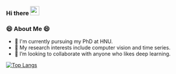 ### Hi there <img src="https://github.com/souvikguria98/souvikguria98/blob/master/Hi.gif" width="25"></h2>

<!--
**PalmLand/PalmLand** is a ✨ _special_ ✨ repository because its `README.md` (this file) appears on your GitHub profile.

Here are some ideas to get you started:
👋
- 🔭 I’m currently working on ...
- 🌱 I’m currently learning ...
- 👯 I’m looking to collaborate on ...
- 🤔 I’m looking for help with ...
- 💬 Ask me about ...
- 📫 How to reach me: ...
- 😄 Pronouns: ...
- ⚡ Fun fact: ...
-->

<h3> 😄 About Me  😄 </h3>

- 🔭 I'm currently pursuing my PhD at HNU.
- 🌱 My research interests include computer vision and time series.
- 👯 I’m looking to collaborate with anyone who likes deep learning.

[![Top Langs](https://github-readme-stats.vercel.app/api/top-langs/?username=palmland&layout=compact)](https://github.com/palmland/)
